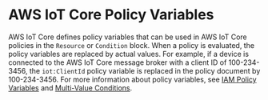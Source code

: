 # AWS IoT Core Policy Variables<a name="iot-policy-variables"></a>

AWS IoT Core defines policy variables that can be used in AWS IoT Core policies in the `Resource` or `Condition` block\. When a policy is evaluated, the policy variables are replaced by actual values\. For example, if a device is connected to the AWS IoT Core message broker with a client ID of 100\-234\-3456, the `iot:ClientId` policy variable is replaced in the policy document by 100\-234\-3456\. For more information about policy variables, see [IAM Policy Variables](https://docs.aws.amazon.com/IAM/latest/UserGuide/reference_policies_variables.html) and [Multi\-Value Conditions](https://docs.aws.amazon.com/IAM/latest/UserGuide/reference_policies_multi-value-conditions.html)\.